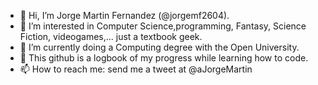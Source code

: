 - 👋 Hi, I’m Jorge Martin Fernandez (@jorgemf2604).
- 👀 I’m interested in Computer Science,programming, Fantasy, Science Fiction, videogames,... just a textbook geek.   
- 🌱 I’m currently doing a Computing degree with the Open University. 
- 💞️ This github is a logbook of my progress while learning how to code. 
- 📫 How to reach me: send me a tweet at @aJorgeMartin

<!---
jorgemf2604/jorgemf2604 is a ✨ special ✨ repository because its `README.md` (this file) appears on your GitHub profile.
You can click the Preview link to take a look at your changes.
--->
